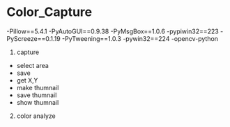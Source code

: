 # Color_Capture

-Pillow==5.4.1
-PyAutoGUI==0.9.38
-PyMsgBox==1.0.6
-pypiwin32==223
-PyScreeze==0.1.19
-PyTweening==1.0.3
-pywin32==224
-opencv-python

1. capture
- select area
- save
- get X,Y
- make thumnail
- save thumnail
- show thumnail


2. color analyze